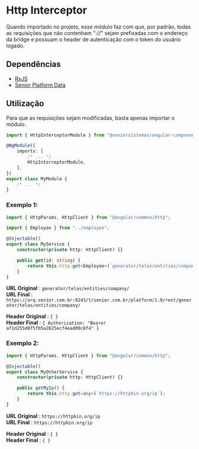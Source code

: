 # Http Interceptor

Quando importado no projeto, esse módulo faz com que, por padrão, todas as requisições que não contenham "://" sejam prefixadas com o endereço da bridge e possuam o header de autenticação com o token do usuário logado.

## Dependências

* [RxJS](https://www.npmjs.com/package/rxjs)
* [Senior Platform Data](https://www.npmjs.com/package/@seniorsistemas/senior-platform-data)

## Utilização

Para que as requisições sejam modificadas, basta apenas importar o módulo.

```typescript
import { HttpInterceptorModule } from "@seniorsistemas/angular-components";

@NgModule({
    imports: [
        /* ... */
        HttpInterceptorModule,
    ],
})
export class MyModule {
    /* ... */
}
```

### Exemplo 1:

```typescript
import { HttpParams, HttpClient } from "@angular/common/http";

import { Employee } from "../employee";

@Injectable()
export class MyService {
    constructor(private http: HttpClient) {}

    public get(id: string) {
        return this.http.get<Employee>(`generator/telas/entities/company/${id}`);
    }
}
```

**URL Original** : `generator/telas/entities/company/`  
**URL Final** : `https://arq.senior.com.br:8243/t/senior.com.br/platform/1.0/rest/generator/telas/entities/company/`  

**Header Original** : `{ }`  
**Header Final** : `{ Authorization: "Bearer af1d255d8f5fb5a2625ecf4ead09c8f4" }`

### Exemplo 2:

```typescript
import { HttpParams, HttpClient } from "@angular/common/http";

@Injectable()
export class MyOtherService {
    constructor(private http: HttpClient) {}

    public getMyIp() {
        return this.http.get<any>(`https://httpbin.org/ip`);
    }
}
```

**URL Original** : `https://httpbin.org/ip`  
**URL Final** : `https://httpbin.org/ip`  

**Header Original** : `{ }`  
**Header Final** : `{ }`